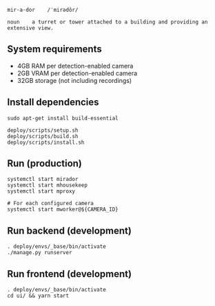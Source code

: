 ```
mir·a·dor    /ˈmirədôr/

noun    a turret or tower attached to a building and providing an extensive view.
```

## System requirements
- 4GB RAM per detection-enabled camera
- 2GB VRAM per detection-enabled camera
- 32GB storage (not including recordings)

## Install dependencies
```shell
sudo apt-get install build-essential

deploy/scripts/setup.sh
deploy/scripts/build.sh
deploy/scripts/install.sh
```

## Run (production)
```shell
systemctl start mirador
systemctl start mhousekeep
systemctl start mproxy

# For each configured camera
systemctl start mworker@${CAMERA_ID}
```

## Run backend (development)
```shell
. deploy/envs/_base/bin/activate
./manage.py runserver
```

## Run frontend (development)
```shell
. deploy/envs/_base/bin/activate
cd ui/ && yarn start
```
